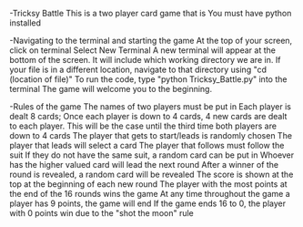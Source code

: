 -Tricksy Battle
This is a two player card game that is
You must have python installed

-Navigating to the terminal and starting the game
At the top of your screen, click on terminal
Select New Terminal
A new terminal will appear at the bottom of the screen. It will include which working directory we are in.
If your file is in a different location, navigate to that directory using "cd (location of file)"
To run the code, type "python Tricksy_Battle.py" into the terminal
The game will welcome you to the beginning.

-Rules of the game
The names of two players must be put in
Each player is dealt 8 cards; Once each player is down to 4 cards, 4 new cards are dealt to each player. This will be the case until the third time both players are down to 4 cards
The player that gets to start/leads is randomly chosen
The player that leads will select a card
The player that follows must follow the suit
If they do not have the same suit, a random card can be put in
Whoever has the higher valued card will lead the next round
After a winner of the round is revealed, a random card will be revealed
The score is shown at the top at the beginning of each new round
The player with the most points at the end of the 16 rounds wins the game
At any time throughout the game a player has 9 points, the game will end
If the game ends 16 to 0, the player with 0 points win due to the "shot the moon" rule
